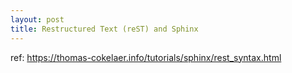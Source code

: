 ```yaml
---
layout: post
title: Restructured Text (reST) and Sphinx
---
```


ref: https://thomas-cokelaer.info/tutorials/sphinx/rest_syntax.html